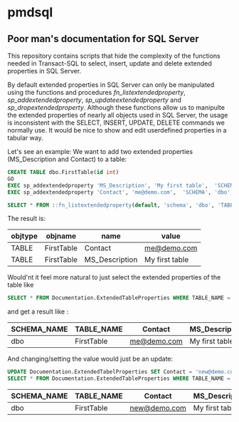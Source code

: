 # pmdsql
## Poor man's documentation for SQL Server
This repository contains scripts that hide the complexity of the functions needed in Transact-SQL to select, insert, update and delete extended properties in SQL Server.

By default extended properties in SQL Server can only be manipulated using the functions and procedures *fn_listextendedproperty*, *sp_addextendedproperty*, *sp_updateextendedproperty* and *sp_dropextendedproperty*. 
Although these functions allow us to manipulte the extended properties of nearly all objects used in SQL Server, the usage is inconsistent with the SELECT, INSERT, UPDATE, DELETE commands we normally use.
It would be nice to show and edit userdefined properties in a tabular way.

Let's see an example: We want to add two extended properties (MS_Description and Contact) to a table:
```SQL
CREATE TABLE dbo.FirstTable(id int)
GO
EXEC sp_addextendedproperty 'MS_Description', 'My first table',  'SCHEMA', 'dbo', 'TABLE', 'FirstTable', default, default
EXEC sp_addextendedproperty 'Contact', 'me@demo.com',  'SCHEMA', 'dbo', 'TABLE', 'FirstTable', default, default

SELECT * FROM ::fn_listextendedproperty(default, 'schema', 'dbo', 'TABLE', 'FirstTable',default, default)
```
The result is:

  objtype            | objname    | name    | value
---------------------|------------|---------|-----------
TABLE                | FirstTable | Contact | me@demo.com
TABLE                | FirstTable | MS_Description | My first table

Would'nt it feel more natural to just select the extended properties of the table like 
```SQL
SELECT * FROM Documentation.ExtendedTableProperties WHERE TABLE_NAME = 'FirstTable'
```
and get a result like :

SCHEMA_NAME       | TABLE_NAME | Contact |MS_Description
-------------------|------------|--------|----------------
dbo          | FirstTable | me@demo.com | My first table

And changing/setting the value would just be an update:
```SQL
UPDATE Documentation.ExtendedTabelProperties SET Contact = 'new@demo.com' WHERE Contact = 'me@demo.com'
SELECT * FROM Documentation.ExtendedTableProperties WHERE TABLE_NAME = 'FirstTable'
```
SCHEMA_NAME       | TABLE_NAME | Contact |MS_Description
-------------------|------------|--------|----------------
dbo          | FirstTable | new@demo.com | My first table




